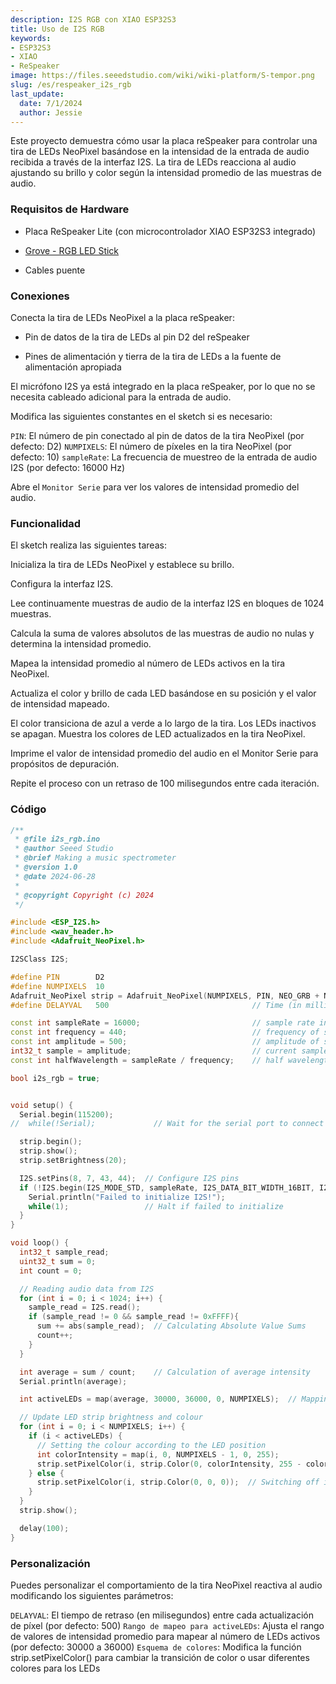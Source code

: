 ```yaml
---
description: I2S RGB con XIAO ESP32S3
title: Uso de I2S RGB
keywords:
- ESP32S3
- XIAO
- ReSpeaker
image: https://files.seeedstudio.com/wiki/wiki-platform/S-tempor.png
slug: /es/respeaker_i2s_rgb
last_update:
  date: 7/1/2024
  author: Jessie
---
```


Este proyecto demuestra cómo usar la placa reSpeaker para controlar una tira de LEDs NeoPixel basándose en la intensidad de la entrada de audio recibida a través de la interfaz I2S. La tira de LEDs reacciona al audio ajustando su brillo y color según la intensidad promedio de las muestras de audio.

### Requisitos de Hardware

* Placa ReSpeaker Lite (con microcontrolador XIAO ESP32S3 integrado)

* [Grove - RGB LED Stick](https://www.seeedstudio.com/Grove-RGB-LED-Stick-10-WS2813-Mini.html)

* Cables puente


### Conexiones

Conecta la tira de LEDs NeoPixel a la placa reSpeaker:

* Pin de datos de la tira de LEDs al pin D2 del reSpeaker

* Pines de alimentación y tierra de la tira de LEDs a la fuente de alimentación apropiada

El micrófono I2S ya está integrado en la placa reSpeaker, por lo que no se necesita cableado adicional para la entrada de audio.


Modifica las siguientes constantes en el sketch si es necesario:

`PIN`: El número de pin conectado al pin de datos de la tira NeoPixel (por defecto: D2)
`NUMPIXELS`: El número de píxeles en la tira NeoPixel (por defecto: 10)
`sampleRate`: La frecuencia de muestreo de la entrada de audio I2S (por defecto: 16000 Hz)


Abre el `Monitor Serie` para ver los valores de intensidad promedio del audio.

### Funcionalidad

El sketch realiza las siguientes tareas:

Inicializa la tira de LEDs NeoPixel y establece su brillo.

Configura la interfaz I2S.

Lee continuamente muestras de audio de la interfaz I2S en bloques de 1024 muestras.

Calcula la suma de valores absolutos de las muestras de audio no nulas y determina la intensidad promedio.

Mapea la intensidad promedio al número de LEDs activos en la tira NeoPixel.

Actualiza el color y brillo de cada LED basándose en su posición y el valor de intensidad mapeado.

El color transiciona de azul a verde a lo largo de la tira.
Los LEDs inactivos se apagan.
Muestra los colores de LED actualizados en la tira NeoPixel.

Imprime el valor de intensidad promedio del audio en el Monitor Serie para propósitos de depuración.

Repite el proceso con un retraso de 100 milisegundos entre cada iteración.


### Código

```cpp
/**
 * @file i2s_rgb.ino
 * @author Seeed Studio
 * @brief Making a music spectrometer
 * @version 1.0
 * @date 2024-06-28
 *
 * @copyright Copyright (c) 2024
 */

#include <ESP_I2S.h>
#include <wav_header.h>
#include <Adafruit_NeoPixel.h>

I2SClass I2S;

#define PIN        D2
#define NUMPIXELS  10
Adafruit_NeoPixel strip = Adafruit_NeoPixel(NUMPIXELS, PIN, NEO_GRB + NEO_KHZ800);
#define DELAYVAL   500                                // Time (in milliseconds) to pause between pixels

const int sampleRate = 16000;                         // sample rate in Hz
const int frequency = 440;                            // frequency of square wave in Hz
const int amplitude = 500;                            // amplitude of square wave
int32_t sample = amplitude;                           // current sample value
const int halfWavelength = sampleRate / frequency;    // half wavelength of square wave

bool i2s_rgb = true;


void setup() {
  Serial.begin(115200);
//  while(!Serial);             // Wait for the serial port to connect

  strip.begin();
  strip.show();
  strip.setBrightness(20);

  I2S.setPins(8, 7, 43, 44);  // Configure I2S pins
  if (!I2S.begin(I2S_MODE_STD, sampleRate, I2S_DATA_BIT_WIDTH_16BIT, I2S_SLOT_MODE_STEREO)){
    Serial.println("Failed to initialize I2S!");
    while(1);                 // Halt if failed to initialize
  }
}

void loop() {
  int32_t sample_read;
  uint32_t sum = 0;
  int count = 0;

  // Reading audio data from I2S
  for (int i = 0; i < 1024; i++) {
    sample_read = I2S.read();
    if (sample_read != 0 && sample_read != 0xFFFF){
      sum += abs(sample_read);  // Calculating Absolute Value Sums
      count++;
    }
  }

  int average = sum / count;    // Calculation of average intensity
  Serial.println(average);

  int activeLEDs = map(average, 30000, 36000, 0, NUMPIXELS);  // Mapping average to LED quantity, value to map, value current range, value target range after mapping

  // Update LED strip brightness and colour
  for (int i = 0; i < NUMPIXELS; i++) {
    if (i < activeLEDs) {
      // Setting the colour according to the LED position
      int colorIntensity = map(i, 0, NUMPIXELS - 1, 0, 255);
      strip.setPixelColor(i, strip.Color(0, colorIntensity, 255 - colorIntensity));  // Transition from blue to green
    } else {
      strip.setPixelColor(i, strip.Color(0, 0, 0));  // Switching off inactive LEDs
    }
  }
  strip.show();

  delay(100);
}
```

### Personalización

Puedes personalizar el comportamiento de la tira NeoPixel reactiva al audio modificando los siguientes parámetros:

`DELAYVAL`: El tiempo de retraso (en milisegundos) entre cada actualización de píxel (por defecto: 500)
`Rango de mapeo para activeLEDs`: Ajusta el rango de valores de intensidad promedio para mapear al número de LEDs activos (por defecto: 30000 a 36000)
`Esquema de colores`: Modifica la función strip.setPixelColor() para cambiar la transición de color o usar diferentes colores para los LEDs